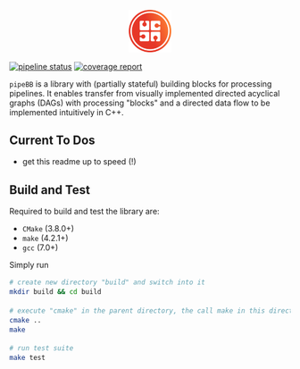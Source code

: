 
<p align="center"><img src="./misc/pipeBB.png" width="15%" /></p>

[![pipeline status](https://gitlab.ingenieurbuero-krug.de/ibk/pipeBB/badges/master/pipeline.svg)](https://gitlab.ingenieurbuero-krug.de/ibk/pipeBB/commits/master)
[![coverage report](https://gitlab.ingenieurbuero-krug.de/ibk/pipeBB/badges/master/coverage.svg)](https://gitlab.ingenieurbuero-krug.de/ibk/pipeBB/commits/master)

`pipeBB` is a library with (partially stateful) building blocks for processing
pipelines. It enables transfer from visually implemented directed acyclical
graphs (DAGs) with processing "blocks" and a directed data flow to be
implemented intuitively in C++.


## Current To Dos

- get this readme up to speed (!)


## Build and Test

Required to build and test the library are:

- `CMake` (3.8.0+)
- `make` (4.2.1+)
- `gcc` (7.0+)

Simply run

```bash
# create new directory "build" and switch into it
mkdir build && cd build

# execute "cmake" in the parent directory, the call make in this directory
cmake ..
make

# run test suite
make test
```

